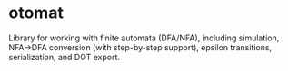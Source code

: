 # otomat

Library for working with finite automata (DFA/NFA), including simulation, NFA→DFA conversion (with step-by-step support), epsilon transitions, serialization, and DOT export.
